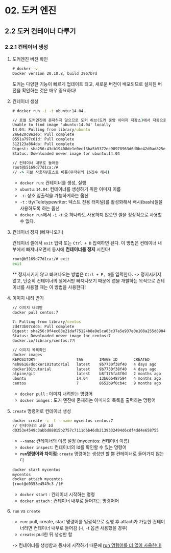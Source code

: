 # 02. 도커 엔진
## 2.2 도커 컨테이너 다루기
### 2.2.1 컨테이너 생성

1. 도커엔진 버전 확인
    ```cmd
    # docker -v
    Docker version 20.10.8, build 3967b7d
    ```
    도커는 다양한 기능이 빠르게 업데이트 되고, 새로운 버전이 배포되므로 설치된 버전을 확인하는 것은 매우 중요하다!

2. 컨테이너 생성
    ```cmd
    # docker run -i -t ubuntu:14.04
   
    // 로컬 도커엔진에 존재하지 않으므로 도커 허브(도커 중앙 이미지 저장소)에서 자동으로 이미지 내려받음
    Unable to find image 'ubuntu:14.04' locally
    14.04: Pulling from library/ubuntu
    2e6e20c8e2e6: Pull complete 
    0551a797c01d: Pull complete 
    512123a864da: Pull complete 
    Digest: sha256:43cb19408de1e0ecf3ba5b5372ec98978963d6d0be42d0ad825e77a3bd16b5f7
    Status: Downloaded newer image for ubuntu:14.04 
   
   // 컨테이너 내부로 들어옴
   root@b5169d77d1ca:/#
   // -> 기본 사용자@호스트 이름(무작위의 16진수 해시)
   ```
   - `docker run`: 컨테이너를 생성, 실행
   - `ubuntu:14.04`: 컨테이너를 생성하기 위한 이미지 이름
   - `-i`: 상호 입출력을 가능하게하는 옵션
   - `-t` : tty(Teletypewriter:  텍스트 전용 터미널)를 활성화해서 배시(bash)셸을 사용하도록 하는 옵션
   -  `docker run`에서 `-i` `-t` 중 하나라도 사용하지 않으면 셸을 정상적으로 사용할 수 없다.
 
 3. 컨테이너 정지 (빠져나오기)
 
    컨테이너 셸에서 `exit` 입력 또는 `Ctrl + D` 입력하면 된다.
    이 방법은 컨테이너 내부에서 빠져나오면서 동시에 **컨테이너를 정지** 시킨다!
     ```cmd
    root@b5169d77d1ca:/# exit
    exit 
    ```
    ** 정지시키지 않고 빠져나오는 방법은 `Ctrl + P, Q`를 입력한다. -> 정지시키지 않고, 단순히 컨테이너의 셸에서만 빠져나오기 때문에 앱을 개발하는 목적으로 컨테이너를 사용할 때는 이 방법을 사용한다!
    
  4. 이미지 내려 받기
     ```cmd
     // 이미지 내려받
     docker pull centos:7
     
     7: Pulling from library/centos
     2d473b07cdd5: Pull complete 
     Digest: sha256:0f4ec88e21daf75124b8a9e5ca03c37a5e937e0e108a255d890492430789b60e
     Status: Downloaded newer image for centos:7
     docker.io/library/centos:7기
     
     // 이미지 목록확인
     docker images
     REPOSITORY                  TAG       IMAGE ID       CREATED        SIZE
     hsh8616/docker101tutorial   latest    9b7730f38f40   4 days ago     28.2MB
     docker101tutorial           latest    9b7730f38f40   4 days ago     28.2MB
     alpine/git                  latest    b8f176fa3f0d   2 months ago   25.1MB
     ubuntu                      14.04     13b66b487594   4 months ago   197MB
     centos                      7         8652b9f0cb4c   9 months ago   204MB
     ```
     - `docker pull` : 이미지 내려받는 명령어 
     - `docker images` : 도커 엔진에 존재하는 이미지의 목록을 출력하는 명령어
    
 5. `create` 명령어로 컨테이너 생성
    ```cmd
    docker create -i -t --name mycentos centos:7
    // 컨테이너의 고유 Id
    d0353e4549c3abbd88815b2757c7111d6b46db2139332494d6cdf4dd4e658755
    ```
    - `--name`: 컨테이너의 이름 설정 (mycentos: 컨테이너 이름)
    - `docker inspect`: 컨테이너의 Id를 확인할 수 있는 명령어
    - **`run`명령어와 차이점**: `create` 명령어는 생성만 할 뿐 컨테이너로 들어가지 않는다
    
    ```cmd
    docker start mycentos
    mycentos
    docker attach mycentos
    [root@d0353e4549c3 /]# 
    ```
    - `docker start` : 컨테이너 시작하는 명령
    - `docker attach` : 컨테이너 내부로 들어가는 명령어어
    
   6. `run` vs `create` 
       - `run`: pull, create, start 명령어를 일괄적으로 실행 후 attach가 가능한 컨테이너라면 컨테이너 내부로 들어감 (-i, -t 옵션 사용했을 경우)
       - `create`: pull한 뒤 생성만 함
       
       -> 컨테이너를 생성함과 동시에 시작하기 때문에 <u>run 명령어를 더 많이 사용한다!</u>
       